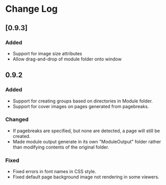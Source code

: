 # Change Log

## [0.9.3]
### Added
- Support for image size attributes
- Allow drag-and-drop of module folder onto window

## 0.9.2
### Added
- Support for creating groups based on directories in Module folder.
- Support for cover images on pages generated from pagebreaks.

### Changed
- If pagebreaks are specified, but none are detected, a page will still be created.
- Made module output generate in its own "ModuleOutput" folder rather than modifying contents of the original folder.

### Fixed
- Fixed errors in font names in CSS style.
- Fixed default page background image not rendering in some viewers.